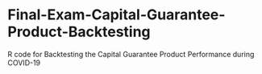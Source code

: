 # Final-Exam-Capital-Guarantee-Product-Backtesting
R code for Backtesting the Capital Guarantee Product Performance during COVID-19
